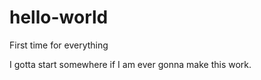 # hello-world
First time for everything

I gotta start somewhere if I am ever gonna make this work.
